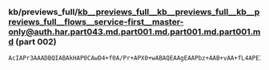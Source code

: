 ### kb/previews_full/kb__previews_full__kb__previews_full__kb__previews_full__flows__service-first__master-only@auth.har.part043.md.part001.md.part001.md.part001.md (part 002)

```md
AcIAPr3AAADBQIABAkHAP0CAwD4+f0A/Pr+APX0+wABAQEAAgEAAPbz+AAB+vAA+fL4APEI7wDy8fAA+u/0AAf+AQABBwsADhgOAAgIBQDy7vEA/vvsAA0LCAACBAQA8vP4APr8AADx9v4ABwUBAAsGBg
```

```
